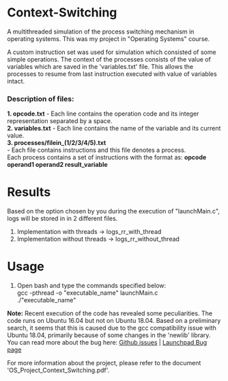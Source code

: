 # Context-Switching
A multithreaded simulation of the process switching mechanism in operating systems. This was my project in "Operating Systems" course.

A custom instruction set was used for simulation which consisted of some simple operations. The context of the processes consists of the value of variables which are saved in the 'variables.txt' file. This allows the processes to resume from last instruction executed with value of variables intact.

### Description of files:
<strong>1. opcode.txt</strong> - Each line contains the operation code and its integer representation separated by a space.<br>
<strong>2. variables.txt</strong> - Each line contains the name of the variable and its current value.<br>
<strong>3. processes/filein_(1/2/3/4/5).txt</strong><br> - Each file contains instructions and this file denotes a process. <br>
Each process contains a set of instructions with the format as: <strong> opcode operand1 operand2 result_variable </strong>

# Results
Based on the option chosen by you during the execution of "launchMain.c", logs will be stored in in 2 different files. 
1. Implementation with threads -> logs_rr_with_thread
2. Implementation without threads -> logs_rr_without_thread

# Usage
1. Open bash and type the commands specified below: <br/>
        gcc -pthread -o "executable_name" launchMain.c <br/>
        ./"executable_name"
    
<strong>Note:</strong> Recent execution of the code has revealed some peculiarities. The code runs on Ubuntu 16.04 but not on Ubuntu 18.04. Based on a preliminary search, it seems that this is caused due to the gcc compatibility issue with Ubuntu 18.04, primarily because of some changes in the 'newlib' library. You can read more about the bug here: [Github issues](https://github.com/travisgoodspeed/md380tools/issues/871) | [Launchpad Bug page](https://bugs.launchpad.net/gcc-arm-embedded/+bug/1772332)

For more information about the project, please refer to the document 'OS_Project_Context_Switching.pdf'.
